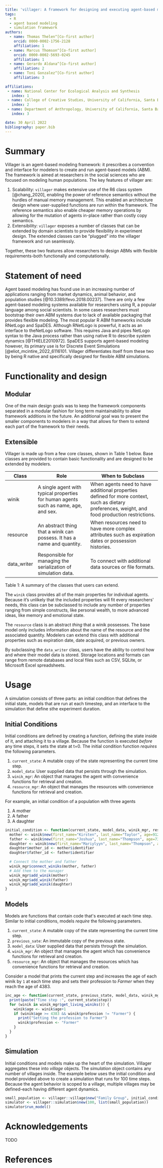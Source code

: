 ```yaml
---
title: 'villager: A framework for designing and executing agent-based models in R'
tags:
  - R
  - agent based modeling
  - simulation framework
authors:
  - name: Thomas Thelen^[Co-first author]
    orcid: 0000-0002-1756-2128
    affiliation: 1
  - name: Marcus Thomson^[Co-first author]
    orcid: 0000-0002-5693-0245
    affiliation: 1
  - name: Gerardo Aldana^[Co-first author]
    affiliation: 2
  - name: Toni Gonzalez^[Co-first author]
    affiliation: 3
 
affiliations:
 - name: National Center for Ecological Analysis and Synthesis
   index: 1
 - name: College of Creative Studies, University of California, Santa Barbara
   index: 2
 - name: Department of Anthropology, University of California, Santa Barbara
   index: 3

date: 30 April 2022
bibliography: paper.bib
---
```


# Summary
Villager is an agent-based modeling framework: it prescribes a convention and interface for modelers to create and run agent-based models (ABM). The framework is aimed at researchers in the social sciences who are focused on modeling human populations. The key features of villager are:

1. Scalability: `villager` makes extensive use of the R6 class system [@chang_2020], enabling the power of reference semantics without the hurdles of manual memory management. This enabled an architecture design where user-supplied functions are run within the framework. The reference semantics also enable cheaper memory operations by allowing for the mutation of agents in-place rather than costly copy semantics.
2. Extensibility: `villager` exposes a number of classes that can be extended by domain scientists to provide flexibility in experiment design. The extended classes can be “plugged” into the villager framework and run seamlessly.

Together, these two features allow researchers to design ABMs with flexible requirements-both functionally and computationally.

# Statement of need

Agent based modeling has found use in an increasing number of applications ranging from market dynamics, animal behavior, and population studies [@10.3389/fevo.2018.00237]. There are only a few agent-based modeling systems available for researchers using R, a popular language among social scientists. In some cases researchers must bootstrap their own ABM systems due to lack of available packaging that provides flexible modeling. The most popular R ABM frameworks include RNetLogo and SpaDES. Although RNetLogo is powerful, it acts as an interface to theNetLogo software. This requires Java and pipes NetLogo syntax to the Java process rather than using native R to describe system dynamics [@THIELE2010972]. SpaDES supports agent-based modeling however, its primary use is for Discrete Event Simulations [@eliot_mcintire_2022_6116101. Villager differentiates itself from these two by being R native and specifically designed for flexible ABM simulations.

# Functionality and design

## Modular
One of the main design goals was to keep the framework components separated in a modular fashion for long term maintainability to allow framework additions in the future. An additional goal was to present the smaller components to modelers in a way that allows for them to extend each part of the framework to their needs.

## Extensible
Villager is made up from a few core classes, shown in Table 1 below. Base classes are provided to contain basic functionality and are designed to be extended by modelers.

| Class | Role | When to Subclass |
|---|---|---|
| winik | A single agent with typical properties for human agents such as name, age, and sex. | When agents need to have additional properties defined for more context, such as dietary preferences, weight, and food production restrictions. |
| resource | An abstract thing that a winik can possess. It has a name and quantity. | When resources need to have more complex attributes such as expiration dates or possession histories. |
| data_writer | Responsible for managing the serialization of simulation data. | To connect with additional data sources or file formats. |

Table 1: A summary of the classes that users can extend.

The `winik` class provides all of the main properties for individual agents. Because it’s unlikely that the included properties will fit every researchers' needs, this class can be subclassed to include any number of properties ranging from simple constructs, like personal wealth, to more advanced ideas, like memory and emotional state.

The `resource` class is an abstract _thing_ that a winik possesses. The base model only includes information about the name of the resource and the associated quantity. Modelers can extend this class with additional properties such as expiration date, date acquired, or previous owners.

By subclassing the `data_writer` class, users have the ability to control how and where their model data is stored. Storage locations and formats can range from remote databases and local files such as CSV, SQLite, or Microsoft Excel spreadsheets.

# Usage
A simulation consists of three parts: an initial condition that defines the initial state, models that are run at each timestep, and an interface to the simulation that define sthe experiment duration.

## Initial Conditions
Initial conditions are defined by creating a function, defining the state inside of it, and attaching it to a village. Because the function is executed _before_ any time steps, it sets the state at t=0. The initial condition function _requires_ the following parameters.

1. `current_state`: A mutable copy of the state representing the current time step.
1. `model_data`: User supplied data that persists through the simulation.
1. `winik_mgr`: An object that manages the agent with convenience functions for retrieval and creation.
1. `resource_mgr`: An object that manages the resources with convenience functions for retrieval and creation.

For example, an initial condition of a population with three agents

1. A mother
2. A father
3. A daughter
```R
initial_condition <- function(current_state, model_data, winik_mgr, resource_mgr) {
  mother <- winik$new(first_name="Kirsten", last_name="Taylor", age=9125, profession="Fisher")
  father <- winik$new(first_name="Joshua", last_name="Thompson", age=7300, profession="Laborer")
  daughter <- winik$new(first_name="Mariylyyn", last_name="Thompson", age=1022, profession="None")
  daughter$mother_id <- mother$identifier
  daughter$father_id <- father$identifier
  
  # Connect the mother and father
  winik_mgr$connect_winiks(mother, father)
  # Add them to the manager
  winik_mgr$add_winik(mother)
  winik_mgr$add_winik(father)
  winik_mgr$add_winik(daughter)
}
```

## Models
Models are functions that contain code that's executed at each time step. Similar to initial conditions, models _require_ the following parameters.

1. `current_state`: A mutable copy of the state representing the current time step.
2. `previous_sate`: An immutable copy of the previous state.
3. `model_data`: User supplied data that persists through the simulation.
4. `winik_mgr`: An object that manages the agent which has convenience functions for retrieval and creation.
5. `resource_mgr`: An object that manages the resources which has convenience functions for retrieval and creation.

Consider a model that prints the current step and increases the age of each winik by `1` at each time step and sets their profession to _Farmer_ when they reach the age of 4383.
```R
inc_age <- function(current_state, previous_state, model_data, winik_mgr, resource_mgr) {
  print(paste("Time step :", current_state$step))
  for (winik in winik_mgr$get_living_winiks()) {
    winik$age <- winik$age+1
    if (winik$age >= 4383 && winik$profession != "Farmer") {
      print("Setting the profession to Farmer")
      winik$profession <- "Farmer"
    }
  }
}
```

## Simulation
Initial conditions and models make up the heart of the simulation. Villager aggregates these into _village_ objects. The _simulation_ object contains any number of villages inside. The example below uses the initial condition and model provided above to create a simulation that runs for 100 time steps. Because the agent behavior is scoped to a village, multiple villages may be defined-each having different agent dynamics.

```R
small_population <- villager::village$new("Family Group", initial_condition, inc_age)
simulator <- villager::simulation$new(100, list(small_population))
simulator$run_model()
```
# Acknowledgements
TODO

# References
